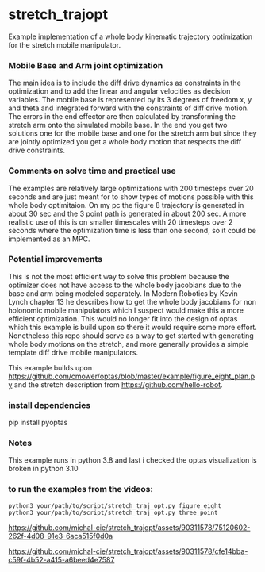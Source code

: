 # stretch_trajopt
Example implementation of a whole body kinematic trajectory optimization for the stretch mobile manipulator.

### Mobile Base and Arm joint optimization
The main idea is to include the diff drive dynamics as constraints in the optimization and to add the linear and angular velocities as decision variables. The mobile base is represented by its 3 degrees of freedom x, y and theta and integrated forward with the constraints of diff drive motion. The errors in the end effector are then calculated by transforming the stretch arm onto the simulated mobile base. In the end you get two solutions one for the mobile base and one for the stretch arm but since they are jointly optimized you get a whole body motion that respects the diff drive constraints.

### Comments on solve time and practical use
The examples are relatively large optimizations with 200 timesteps over 20 seconds and are just meant for to show types of motions possible with this whole body optimitaion. On my pc the figure 8 trajectory is generated in about 30 sec and the 3 point path is generated in about 200 sec. A more realistic use of this is on smaller timescales with 20 timesteps over 2 seconds where the optimization time is less than one second, so it could be implemented as an MPC.

### Potential improvements
This is not the most efficient way to solve this problem because the optimizer does not have access to the whole body jacobians due to the base and arm being modeled separately. In Modern Robotics by Kevin Lynch chapter 13 he describes how to get the whole body jacobians for non holonomic mobile manipulators which I suspect would make this a more efficient optimization. This would no longer fit into the design of optas which this example is build upon so there it would require some more effort. Nonetheless this repo should serve as a way to get started with generating whole body motions on the stretch, and more generally provides a simple template diff drive mobile manipulators.

This example builds upon https://github.com/cmower/optas/blob/master/example/figure_eight_plan.py and the stretch description from https://github.com/hello-robot.
### install dependencies
pip install pyoptas
### Notes
This example runs in python 3.8 and last i checked the optas visualization is broken in python 3.10
### to run the examples from the videos:
```python3 your/path/to/script/stretch_traj_opt.py figure_eight```  
```python3 your/path/to/script/stretch_traj_opt.py three_point```


https://github.com/michal-cie/stretch_trajopt/assets/90311578/75120602-262f-4d08-91e3-6aca515f0d0a

https://github.com/michal-cie/stretch_trajopt/assets/90311578/cfe14bba-c59f-4b52-a415-a6beed4e7587
